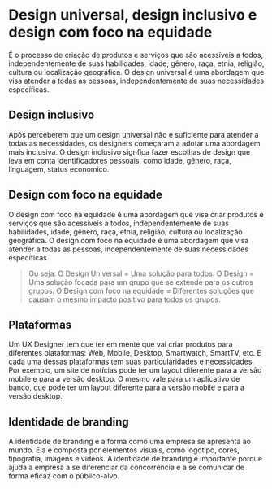 # Design universal, design inclusivo e design com foco na equidade
É o processo de criação de produtos e serviços que são acessíveis a todos, independentemente de suas habilidades, idade, gênero, raça, etnia, religião, cultura ou localização geográfica. O design universal é uma abordagem que visa atender a todas as pessoas, independentemente de suas necessidades específicas.

## Design inclusivo
Após perceberem que um design universal não é suficiente para atender a todas as necessidades, os designers começaram a adotar uma abordagem mais inclusiva. O design inclusivo signfica fazer escolhas de design que leva em conta identificadores pessoais, como idade, gênero, raça, linguagem, status economico.

## Design com foco na equidade
O design com foco na equidade é uma abordagem que visa criar produtos e serviços que são acessíveis a todos, independentemente de suas habilidades, idade, gênero, raça, etnia, religião, cultura ou localização geográfica. O design com foco na equidade é uma abordagem que visa atender a todas as pessoas, independentemente de suas necessidades específicas.

> Ou seja: O Design Universal = Uma solução para todos. O Design = Uma solução focada para um grupo que se extende para os outros grupos. O Design com foco na equidade = Diferentes soluções que causam o mesmo impacto positivo para todos os grupos.

## Plataformas
Um UX Designer tem que ter em mente que vai criar produtos para diferentes plataformas: Web, Mobile, Desktop, Smartwatch, SmartTV, etc. E cada uma dessas plataformas tem suas particularidades e necessidades. Por exemplo, um site de notícias pode ter um layout diferente para a versão mobile e para a versão desktop. O mesmo vale para um aplicativo de banco, que pode ter um layout diferente para a versão mobile e para a versão desktop.

## Identidade de branding
A identidade de branding é a forma como uma empresa se apresenta ao mundo. Ela é composta por elementos visuais, como logotipo, cores, tipografia, imagens e vídeos. A identidade de branding é importante porque ajuda a empresa a se diferenciar da concorrência e a se comunicar de forma eficaz com o público-alvo.

